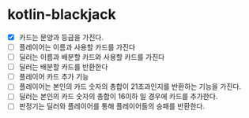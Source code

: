 # kotlin-blackjack

- [x] 카드는 문양과 등급을 가진다.
- [ ] 플레이어는 이름과 사용할 카드를 가진다
- [ ] 딜러는 이름과 배분할 카드와 사용할 카드를 가진다
- [ ] 딜러는 배분할 카드를 반환한다
- [ ] 플레이어 카드 추가 기능
- [ ] 플레이어는 본인의 카드 숫자의 총합이 21초과인지를 반환하는 기능을 가진다.
- [ ] 딜러는 본인의 카드 숫자의 총합이 16이하 일 경우에 카드를 추가한다.
- [ ] 판정기는 딜러와 플레이어를 통해 플레이어들의 승패를 반환한다.